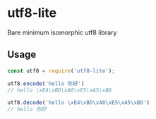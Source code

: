 # utf8-lite
Bare minimum isomorphic utf8 library

## Usage

```javascript
const utf8 = require('utf8-lite');

utf8.encode('hello 你好')
// hello \xE4\xBD\xA0\xE5\xA5\xBD

utf8.decode('hello \xE4\xBD\xA0\xE5\xA5\xBD')
// hello 你好
```
